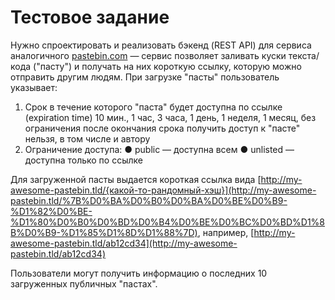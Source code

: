 <h1>Тестовое задание</h1>

Нужно спроектировать и реализовать бэкенд (REST API) для сервиса аналогичного [pastebin.com](http://pastebin.com/) — сервис
позволяет заливать куски текста/кода ("пасту") и получать на них короткую ссылку, которую можно отправить другим
людям.
При загрузке "пасты" пользователь указывает:

1. Срок в течение которого "паста" будет доступна по ссылке (expiration time) 10 мин., 1 час, 3 часа, 1 день, 1 неделя,
1 месяц, без ограничения после окончания срока получить доступ к "пасте" нельзя, в том числе и автору
2. Ограничение доступа:
● public — доступна всем
● unlisted — доступна только по ссылке

Для загруженной пасты выдается короткая ссылка вида
[http://my-awesome-pastebin.tld/{какой-то-рандомный-хэш}](http://my-awesome-pastebin.tld/%7B%D0%BA%D0%B0%D0%BA%D0%BE%D0%B9-%D1%82%D0%BE-%D1%80%D0%B0%D0%BD%D0%B4%D0%BE%D0%BC%D0%BD%D1%8B%D0%B9-%D1%85%D1%8D%D1%88%7D),
например,
[http://my-awesome-pastebin.tld/ab12cd34](http://my-awesome-pastebin.tld/ab12cd34)

Пользователи могут получить информацию о последних 10 загруженных публичных "пастах".
